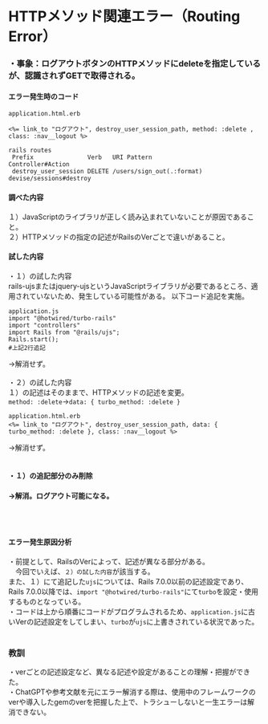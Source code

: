 # HTTPメソッド関連エラー（Routing Error）

### ・事象：ログアウトボタンのHTTPメソッドにdeleteを指定しているが、認識されずGETで取得される。
#### エラー発生時のコード
````
application.html.erb

<%= link_to "ログアウト", destroy_user_session_path, method: :delete , class: :nav__logout %>
````
````
rails routes
 Prefix               Verb   URI Pattern                  Controller#Action
 destroy_user_session DELETE /users/sign_out(.:format)    devise/sessions#destroy
````

#### 調べた内容
１）JavaScriptのライブラリが正しく読み込まれていないことが原因であること。<br>
２）HTTPメソッドの指定の記述がRailsのVerごとで違いがあること。

#### 試した内容
・１）の試した内容<br>
rails-ujsまたはjquery-ujsというJavaScriptライブラリが必要であるところ、適用されていないため、発生している可能性がある。
以下コード追記を実施。
````
application.js
import "@hotwired/turbo-rails"
import "controllers"
import Rails from "@rails/ujs";
Rails.start();
#上記2行追記
````
→解消せず。<br>
<br>
・２）の試した内容<br>
１）の記述はそのままで、HTTPメソッドの記述を変更。<br>
`method: :delete`→`data: { turbo_method: :delete }`
````
application.html.erb
<%= link_to "ログアウト", destroy_user_session_path, data: { turbo_method: :delete }, class: :nav__logout %>
````
→解消せず。<br>
<br>
#### ・１）の追記部分のみ削除
#### →解消。ログアウト可能になる。
<br>
<br>

#### エラー発生原因分析
・前提として、RailsのVerによって、記述が異なる部分がある。<br>
　今回でいえば、`２）の試した内容`が該当する。<br>
 また、１）にて追記した`ujs`については、Rails 7.0.0以前の記述設定であり、Rails 7.0.0以降では、`import "@hotwired/turbo-rails"`にて`turbo`を設定・使用するものとなっている。<br>
・コードは上から順番にコードがプログラムされるため、`application.js`に古いVerの記述設定をしてしまい、`turbo`が`ujs`に上書きされている状況であった。<br>
<br>
### 教訓
・verごとの記述設定など、異なる記述や設定があることの理解・把握ができた。<br>
・ChatGPTや参考文献を元にエラー解消する際は、使用中のフレームワークのverや導入したgemのverを把握した上で、トラシューしないと一生エラーは解消できない。<br>
